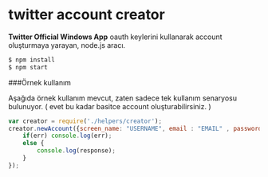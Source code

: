 # twitter account creator

**Twitter Official Windows App** oauth keylerini kullanarak account oluşturmaya yarayan, node.js aracı.

```sh
$ npm install
$ npm start

```

###Örnek kullanım

Aşağıda örnek kullanım mevcut, zaten sadece tek kullanım senaryosu bulunuyor. ( evet bu kadar basitce account oluşturabilirsiniz. ) 
````javascript
var creator = require('./helpers/creator');
creator.newAccount({screen_name: "USERNAME", email : "EMAIL" , password:"PASSWORD", name: "NAME"}, function(err,response){
    if(err) console.log(err);
    else {
        console.log(response);
    }
});
````


